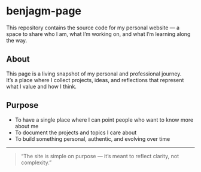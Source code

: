 # benjagm-page

This repository contains the source code for my personal website — a space to share who I am, what I’m working on, and what I’m learning along the way.

## About

This page is a living snapshot of my personal and professional journey.  
It’s a place where I collect projects, ideas, and reflections that represent what I value and how I think.

## Purpose

- To have a single place where I can point people who want to know more about me  
- To document the projects and topics I care about  
- To build something personal, authentic, and evolving over time

---

> “The site is simple on purpose — it’s meant to reflect clarity, not complexity.”
